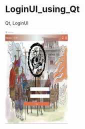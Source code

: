 # LoginUI_using_Qt
Qt, LoginUI

<img src="https://github.com/brucehho/LoginUI_using_Qt/blob/main/Screenshot%202021-07-14%20165001.jpg?raw=true" width="200" height="300"/>
